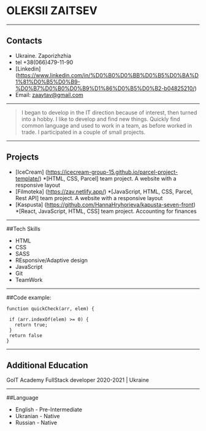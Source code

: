 # OLEKSII ZAITSEV

---

## Contacts

- Ukraine. Zaporizhzhia
- tel +38(066)479-11-90
- [Linkedin] (https://www.linkedin.com/in/%D0%B0%D0%BB%D0%B5%D0%BA%D1%81%D0%B5%D0%B9-%D0%B7%D0%B0%D0%B9%D1%86%D0%B5%D0%B2-b04825210/)
- Email: zaaytav@gmail.com

---

> I began to develop in the IT direction because of interest, then turned into a hobby. I like to develop and find new things. Quickly find common language and used to work in a team, as before worked in trade. I participated in a couple of small projects.

---

## Projects

- [IceCream] (https://icecream-group-15.github.io/parcel-project-template/) \*[HTML, CSS, Parcel] team project. A website with a responsive layout
- [Filmoteka] (https://zav.netlify.app/) \*[JavaScript, HTML, CSS, Parcel, Rest
  API] team project. A website with a responsive layout
- [Kaspusta] (https://github.com/HannaHryhorieva/kapusta-seven-front) \*[React, JavaScript, HTML, CSS] team
  project. Accounting for finances

---

##Tech Skills

- HTML
- CSS
- SASS
- REsponsive/Adaptive design
- JavaScript
- Git
- TeamWork

---

##Code example:

```
function quickCheck(arr, elem) {

 if (arr.indexOf(elem) >= 0) {
   return true;
 }
 return false
}

```

---

## Additional Education

GoIT Academy FullStack developer
2020-2021 | Ukraine

---

##Language

- English - Pre-Intermediate
- Ukranian - Native
- Russian - Native
